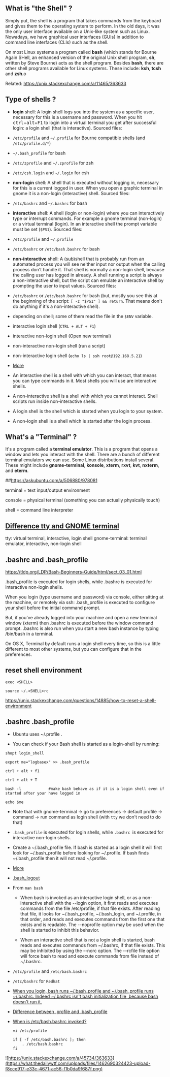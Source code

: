 ## What is "the Shell" ?

Simply put, the shell is a program that takes commands from the keyboard and gives them to the operating system to perform. In the old days, it was the only user interface available on a Unix-like system such as Linux. Nowadays, we have graphical user interfaces (GUIs) in addition to command line interfaces (CLIs) such as the shell.

On most Linux systems a program called **bash** (which stands for Bourne Again SHell, an enhanced version of the original Unix shell program, **sh**, written by Steve Bourne) acts as the shell program. Besides **bash**, there are other shell programs available for Linux systems. These include: **ksh**, **tcsh** and **zsh**.o

Related: https://unix.stackexchange.com/a/11465/363633

## Type of shells ?

* **login** shell: A login shell logs you into the system as a specific user, necessary for this is a username and password. When you hit <kbd>ctrl</kbd>+<kbd>alt</kbd>+<kbd>F1</kbd> to login into a virtual terminal you get after successful login: a login shell (that is interactive). Sourced files:
* `/etc/profile` and `~/.profile` for Bourne compatible shells (and `/etc/profile.d/*`)
* `~/.bash_profile` for bash
* `/etc/zprofile` and `~/.zprofile` for zsh
* `/etc/csh.login` and `~/.login` for csh

* **non-login** shell: A shell that is executed without logging in, necessary for this is a current logged in user. When you open a graphic terminal in gnome it is a non-login (interactive) shell. Sourced files:
* `/etc/bashrc` and `~/.bashrc` for bash

* **interactive** shell: A shell (login or non-login) where you can interactively type or interrupt commands. For example a gnome terminal (non-login) or a virtual terminal (login). In an interactive shell the prompt variable must be set (`$PS1`). Sourced files:
* `/etc/profile` and `~/.profile`
* `/etc/bashrc` or `/etc/bash.bashrc` for bash

* **non-interactive** shell: A (sub)shell that is probably run from an automated process you will see neither input nor output when the calling process don't handle it. That shell is normally a non-login shell, because the calling user has logged in already. A shell running a script is always a non-interactive shell, but the script can emulate an interactive shell by prompting the user to input values. Sourced files:
* `/etc/bashrc` or `/etc/bash.bashrc` for bash (but, mostly you see this at the beginning of the script: `[ -z "$PS1" ] && return`. That means don't do anything if it's a non-interactive shell).
* depending on shell; some of them read the file in the `$ENV` variable.

- interactive login shell (`CTRL + ALT + F1`)
- interactive non-login shell (Open new terminal)
- non-interactive non-login shell (run a script)
- non-interactive login shell (`echo ls | ssh root@192.168.5.21`)
- [More](https://askubuntu.com/questions/879364/differentiate-interactive-login-and-non-interactive-non-login-shell)

- An interactive shell is a shell with which you can interact, that means you can type commands in it. Most shells you will use are interactive shells.
- A non-interactive shell is a shell with which you cannot interact. Shell scripts run inside non-interactive shells.
- A login shell is the shell which is started when you login to your system.
- A non-login shell is a shell which is started after the login process.

## What's a "Terminal" ?

It's a program called a **terminal emulator**. This is a program that opens a window and lets you interact with the shell. There are a bunch of different terminal emulators we can use. Some Linux distributions install several. These might include **gnome-terminal**, **konsole**, **xterm**, **rxvt**, **kvt**, **nxterm**, and **eterm**.

##https://askubuntu.com/a/506880/978081

terminal = text input/output environment

console = physical terminal (something you can actually physically touch)

shell = command line interpreter

## [Difference tty and GNOME terminal](https://askubuntu.com/questions/466688/whats-the-difference-between-the-tty-and-the-gnome-terminal)

tty: virtual terminal, interactive, login shell
gnome-terminal: terminal emulator, interactive, non-login shell

## .bashrc and .bash_profile
https://tldp.org/LDP/Bash-Beginners-Guide/html/sect_03_01.html 

.bash_profile is executed for login shells, while .bashrc is executed for interactive non-login shells.

When you login (type username and password) via console, either sitting at the machine, or remotely via ssh: .bash_profile is executed to configure your shell before the initial command prompt.

But, if you’ve already logged into your machine and open a new terminal window (xterm) then .bashrc is executed before the window command prompt. .bashrc is also run when you start a new bash instance by typing /bin/bash in a terminal.

On OS X, Terminal by default runs a login shell every time, so this is a little different to most other systems, but you can configure that in the preferences.


## reset shell environment

```shell
exec <SHELL>

source ~/.<SHELL>rc
```
https://unix.stackexchange.com/questions/14885/how-to-reset-a-shell-environment


## .bashrc .bash_profile

- Ubuntu uses ~/.profile .

- You can check if your Bash shell is started as a login-shell by running:
```shell script
shopt login_shell
```  

```shell script
export me="logbasex" >> .bash_profile

ctrl + alt + f1

ctrl + alt + T

bash -l            #make bash behave as if it is a login shell even if started after your have logged in

echo $me
```
- Note that with gnome-terminal -> go to preferences -> default profile -> command -> run command as login shell (with `tty` we don't need to do that)

- `.bash_profile` is executed for login shells, while `.bashrc `is executed for interactive non-login shells.
  
- Create a ~/.bash_profile file. If bash is started as a login shell it will first look for ~/.bash_profile before looking for ~/.profile. If bash finds ~/.bash_profile then it will not read ~/.profile.  

- [More](https://askubuntu.com/a/132319/978081)

- [.bash_logout](https://unix.stackexchange.com/questions/371161/bash-logout-is-not-running-on-exit-of-putty)

- From `man bash`
    - When bash is invoked as an interactive login shell, or as a non-interactive shell with the --login option, it first reads and executes commands from the file /etc/profile, if that file exists. After reading that file, it looks for ~/.bash_profile, ~/.bash_login, and ~/.profile, in that order, and reads and executes commands from the first one that exists and is readable. The --noprofile option may be used when the shell is started to inhibit this behavior.
    
    - When an interactive shell that is not a login shell is started, bash reads and executes commands from ~/.bashrc, if that file exists. This may be inhibited by using the --norc option. The --rcfile file option will force bash to read and execute commands from file instead of ~/.bashrc.
    
- `/etc/profile` and `/etc/bash.bashrc`
- `/etc/bashrc` for `Redhat`

- [When you login, bash runs ~/.bash_profile and ~/.bash_profile runs ~/.bashrc. Indeed ~/.bashrc isn't bash initialization file, because bash doesn't run it.](https://unix.stackexchange.com/a/45805/363633)
  
- [Difference between .profile and .bash_profile](https://unix.stackexchange.com/questions/45684/what-is-the-difference-between-profile-and-bash-profile)  

- [When is /etc/bash.bashrc invoked?](https://unix.stackexchange.com/questions/187369/when-is-etc-bash-bashrc-invoked)

    ```shell script
    vi /etc/profile
  
    if [ -f /etc/bash.bashrc ]; then
        . /etc/bash.bashrc
    fi

    ```
  
 ![https://unix.stackexchange.com/a/45734/363633](https://what.thedailywtf.com/uploads/files/1462690324423-upload-f8cce917-e33c-4671-ac56-f1b0da9f687f.png) 